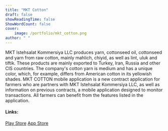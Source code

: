 ```yaml
---
title: "MKT Cotton"
draft: false
showReadingTime: false
ShowWordCount: false
cover:
    image: /portfolio/mkt_cotton.png
author: " "
---
```


MKT Istehsalat Kommersiya LLC produces yarn, cottonseed oil, cottonseed and yarn from raw cotton, mainly mahlich, chiyid, as well as lint, uluk and tiftik. These products are mainly exported to Turkey, Iran, Russia and other CIS countries. The company's cotton yarn is medium and has a unique color, which, for example, differs from American cotton in its yellowish shades.
MKT COTTON mobile application is a new contract application for farmers who are partners with MKT Istehsalat Kommersiya LLC, as well as information on previous contracts, a mobile application designed to monitor transactions. All farmers can benefit from the features listed in the application.

#### Links:

[Play Store](https://play.google.com/store/apps/details?id=com.mktcotton.app)
[App Store](https://apps.apple.com/az/app/mkt-cotton/id1631347691)